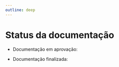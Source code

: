 ```yaml
---
outline: deep
---
```


# Status da documentação

- Documentação em aprovação:
<Badge type="warning" text="em andamento" />

- Documentação finalizada:
<Badge type="tip" text="aprovada" />
